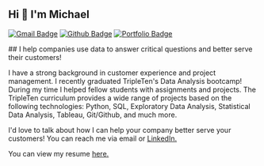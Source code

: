## Hi 👋 I'm Michael
[![Gmail Badge](https://img.shields.io/badge/-mmargida@gmail.com-c14438?style=flat&logo=Gmail&logoColor=white&link=mailto:mmargida@gmail.com)](mailto:mmargida@gmail.com) 
[![Github Badge](https://img.shields.io/badge/-AcePine-grey?style=flat&logo=github&logoColor=white&link=https://github.com/AcePine/)](https://www.github.com/AcePine/) [![Portfolio Badge](https://img.shields.io/badge/portfolio-web-blue?style=flat&link=https://github.com/AcePine/)](https://github.com/AcePine/) <p align='left'> ## I help companies use data to answer critical questions and better serve their customers!

I have a strong background in customer experience and project management. I recently graduated TripleTen's Data Analysis bootcamp! During my time I helped fellow students with assignments and projects. The TripleTen curriculum provides a wide range of projects based on the following technologies: Python, SQL, Exploratory Data Analysis, Statistical Data Analysis, Tableau, Git/Github, and much more.

I'd love to talk about how I can help your company better serve your customers! You can reach me via email or <a href='https://www.linkedin.com/in/michael-margida/' target=_blank><u>LinkedIn</u>.</a></p></p><p align='left'> You can view my resume <a href='https://docs.google.com/document/d/1ZYePxbo43fluX49rQ4IpFIQIMLjj3o_y9rZIeFcxAn0/edit?usp=sharing ' target=_blank><u>here</u>.</a></p>

<!--
**AcePine/AcePine** is a ✨ _special_ ✨ repository because its `README.md` (this file) appears on your GitHub profile.

Here are some ideas to get you started:

- 🔭 I’m currently working on ...
- 🌱 I’m currently learning ...
- 👯 I’m looking to collaborate on ...
- 🤔 I’m looking for help with ...
- 💬 Ask me about ...
- 📫 How to reach me: ...
- 😄 Pronouns: ...
- ⚡ Fun fact: ...
-->
